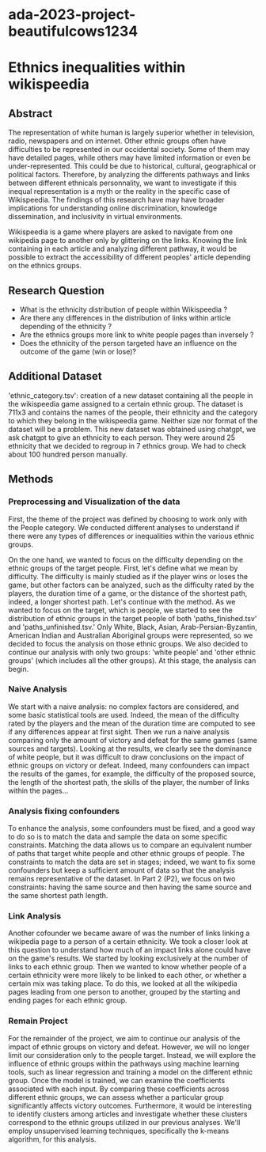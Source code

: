 # ada-2023-project-beautifulcows1234

# Ethnics inequalities within wikispeedia

## Abstract 
The representation of white human is largely superior whether in television, radio, newspapers and on internet. Other ethnic groups often have difficulties to be represented in our occidental society. Some of them may have detailed pages, while others may have limited information or even be under-represented. This could be due to historical, cultural, geographical or political factors. Therefore, by analyzing the differents pathways and links between different ethnicals personnality, we want to investigate if this inequal representation is a myth or the reality in the specific case of Wikispeedia. The findings of this research have may have broader implications for understanding online discrimination, knowledge dissemination, and inclusivity in virtual environments.

Wikispeedia is a game where players are asked to navigate from one wikipedia page to another only by glittering on the links. Knowing the link containing in each article and analyzing different pathway, it would be possible to extract the accessibility of different peoples' article depending on the ethnics groups.

## Research Question 
- What is the ethnicity distribution of people within Wikispeedia ?
- Are there any differences in the distribution of links within article depending of the ethnicity ?
- Are the ethnics groups more link to white people pages than inversely ?
- Does the ethnicity of the person targeted have an influence on the outcome of the game (win or lose)?


## Additional Dataset 
 'ethnic_category.tsv': creation of a new dataset containing all the people in the wikispeedia game assigned to a certain ethnic group. The dataset is 711x3 and contains the names of the people, their ethnicity and the category to which they belong in the wikispeedia game. Neither size nor format of the dataset will be a problem. This new dataset was obtained using chatgpt, we ask chatgpt to give an ethnicity to each person. They were around 25 ethnicity that we decided to regroup in 7 ethnics group. We had to check about 100 hundred person manually.

## Methods 

### Preprocessing and Visualization of the data 
First, the theme of the project was defined by choosing to work only with the People category. We conducted different analyses to understand if there were any types of differences or inequalities within the various ethnic groups.

On the one hand, we wanted to focus on the difficulty depending on the ethnic groups of the target people. First, let's define what we mean by difficulty. The difficulty is mainly studied as if the player wins or loses the game, but other factors can be analyzed, such as the difficulty rated by the players, the duration time of a game, or the distance of the shortest path, indeed, a longer shortest path. Let's continue with the method. As we wanted to focus on the target, which is people, we started to see the distribution of ethnic groups in the target people of both 'paths_finished.tsv' and 'paths_unfinished.tsv.' Only White, Black, Asian, Arab-Persian-Byzantin, American Indian and Australian Aboriginal groups were represented, so we decided to focus the analysis on those ethnic groups. We also decided to continue our analysis with only two groups: 'white people' and 'other ethnic groups' (which includes all the other groups). At this stage, the analysis can begin.

### Naive Analysis 
We start with a naive analysis: no complex factors are considered, and some basic statistical tools are used. Indeed, the mean of the difficulty rated by the players and the mean of the duration time are computed to see if any differences appear at first sight. Then we run a naive analysis comparing only the amount of victory and defeat for the same games (same sources and targets). Looking at the results, we clearly see the dominance of white people, but it was difficult to draw conclusions on the impact of ethnic groups on victory or defeat. Indeed, many confounders can impact the results of the games, for example, the difficulty of the proposed source, the length of the shortest path, the skills of the player, the number of links within the pages...

### Analysis fixing confounders 
To enhance the analysis, some confounders must be fixed, and a good way to do so is to match the data and sample the data on some specific constraints. Matching the data allows us to compare an equivalent number of paths that target white people and other ethnic groups of people. The constraints to match the data are set in stages; indeed, we want to fix some confounders but keep a sufficient amount of data so that the analysis remains representative of the dataset. In Part 2 (P2), we focus on two constraints: having the same source and then having the same source and the same shortest path length.

### Link Analysis
 Another cofounder we became aware of was the number of links linking a wikipedia page to a person of a certain ethnicity. We took a closer look at this question to understand how much of an impact links alone could have on the game's results. We started by looking exclusively at the number of links to each ethnic group. Then we wanted to know whether people of a certain ethnicity were more likely to be linked to each other, or whether a certain mix was taking place. To do this, we looked at all the wikipedia pages leading from one person to another, grouped by the starting and ending pages for each ethnic group.

 ### Remain Project
For the remainder of the project, we aim to continue our analysis of the impact of ethnic groups on victory and defeat. However, we will no longer limit our consideration only to the people target. Instead, we will explore the influence of ethnic groups within the pathways using machine learning tools, such as linear regression and training a model on the different ethnic group. Once the model is trained, we can examine the coefficients associated with each input. By comparing these coefficients across different ethnic groups, we can assess whether a particular group significantly affects victory outcomes. Furthermore, it would be interesting to identify clusters among articles and investigate whether these clusters correspond to the ethnic groups utilized in our previous analyses. We'll employ unsupervised learning techniques, specifically the k-means algorithm, for this analysis.

